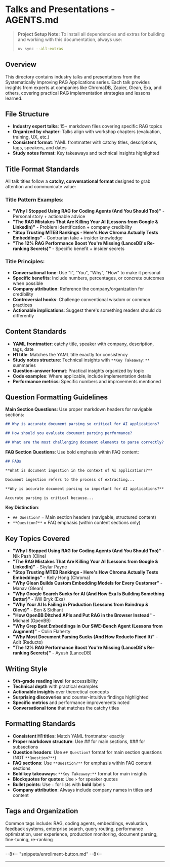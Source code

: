 # Talks and Presentations - AGENTS.md

> **Project Setup Note:**
> To install all dependencies and extras for building and working with this documentation, always use:
>
> ```sh
> uv sync --all-extras
> ```

## Overview

This directory contains industry talks and presentations from the Systematically Improving RAG Applications series. Each talk provides insights from experts at companies like ChromaDB, Zapier, Glean, Exa, and others, covering practical RAG implementation strategies and lessons learned.

## File Structure

- **Industry expert talks**: 15+ markdown files covering specific RAG topics
- **Organized by chapter**: Talks align with workshop chapters (evaluation, training, UX, etc.)
- **Consistent format**: YAML frontmatter with catchy titles, descriptions, tags, speakers, and dates
- **Study notes format**: Key takeaways and technical insights highlighted

## Title Format Standards

All talk titles follow a **catchy, conversational format** designed to grab attention and communicate value:

### Title Pattern Examples:

- **"Why I Stopped Using RAG for Coding Agents (And You Should Too)"** - Personal story + actionable advice
- **"The RAG Mistakes That Are Killing Your AI (Lessons from Google & LinkedIn)"** - Problem identification + company credibility
- **"Stop Trusting MTEB Rankings - Here's How Chroma Actually Tests Embeddings"** - Contrarian take + insider knowledge
- **"The 12% RAG Performance Boost You're Missing (LanceDB's Re-ranking Secrets)"** - Specific benefit + insider secrets

### Title Principles:

- **Conversational tone**: Use "I", "You", "Why", "How" to make it personal
- **Specific benefits**: Include numbers, percentages, or concrete outcomes when possible
- **Company attribution**: Reference the company/organization for credibility
- **Controversial hooks**: Challenge conventional wisdom or common practices
- **Actionable implications**: Suggest there's something readers should do differently

## Content Standards

- **YAML frontmatter**: catchy title, speaker with company, description, tags, date
- **H1 title**: Matches the YAML title exactly for consistency
- **Study notes structure**: Technical insights with `**Key Takeaway:**` summaries
- **Question-answer format**: Practical insights organized by topic
- **Code examples**: Where applicable, include implementation details
- **Performance metrics**: Specific numbers and improvements mentioned

## Question Formatting Guidelines

**Main Section Questions**: Use proper markdown headers for navigable sections:

```markdown
## Why is accurate document parsing so critical for AI applications?

## How should you evaluate document parsing performance?

## What are the most challenging document elements to parse correctly?
```

**FAQ Section Questions**: Use bold emphasis within FAQ content:

```markdown
## FAQs

**What is document ingestion in the context of AI applications?**

Document ingestion refers to the process of extracting...

**Why is accurate document parsing so important for AI applications?**

Accurate parsing is critical because...
```

**Key Distinction**:

- `## Question?` = Main section headers (navigable, structured content)
- `**Question?**` = FAQ emphasis (within content sections only)

## Key Topics Covered

- **"Why I Stopped Using RAG for Coding Agents (And You Should Too)"** - Nik Pash (Cline)
- **"The RAG Mistakes That Are Killing Your AI (Lessons from Google & LinkedIn)"** - Skylar Payne
- **"Stop Trusting MTEB Rankings - Here's How Chroma Actually Tests Embeddings"** - Kelly Hong (Chroma)
- **"Why Glean Builds Custom Embedding Models for Every Customer"** - Manav (Glean)
- **"Why Google Search Sucks for AI (And How Exa Is Building Something Better)"** - Will Bryk (Exa)
- **"Why Your AI Is Failing in Production (Lessons from Raindrop & Oleve)"** - Ben & Sidhant
- **"How OpenBB Ditched APIs and Put RAG in the Browser Instead"** - Michael (OpenBB)
- **"Why Grep Beat Embeddings in Our SWE-Bench Agent (Lessons from Augment)"** - Colin Flaherty
- **"Why Most Document Parsing Sucks (And How Reducto Fixed It)"** - Adit (Reducto)
- **"The 12% RAG Performance Boost You're Missing (LanceDB's Re-ranking Secrets)"** - Ayush (LanceDB)

## Writing Style

- **9th-grade reading level** for accessibility
- **Technical depth** with practical examples
- **Actionable insights** over theoretical concepts
- **Surprising discoveries** and counter-intuitive findings highlighted
- **Specific metrics** and performance improvements noted
- **Conversational tone** that matches the catchy titles

## Formatting Standards

- **Consistent H1 titles**: Match YAML frontmatter exactly
- **Proper markdown structure**: Use ## for main sections, ### for subsections
- **Question headers**: Use `## Question?` format for main section questions (NOT `**Question?**`)
- **FAQ sections**: Use `**Question?**` for emphasis within FAQ content sections
- **Bold key takeaways**: `**Key Takeaway:**` format for main insights
- **Blockquotes for quotes**: Use `>` for speaker quotes
- **Bullet points**: Use `-` for lists with **bold** labels
- **Company attribution**: Always include company names in titles and content

## Tags and Organization

Common tags include: RAG, coding agents, embeddings, evaluation, feedback systems, enterprise search, query routing, performance optimization, user experience, production monitoring, document parsing, fine-tuning, re-ranking

---

--8<--
  "snippets/enrollment-button.md"
--8<--

---

